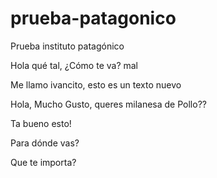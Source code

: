 # prueba-patagonico

Prueba instituto patagónico

Hola qué tal, ¿Cómo te va?
mal

Me llamo ivancito, esto es un texto nuevo

Hola, Mucho Gusto, queres milanesa de Pollo??

Ta bueno esto!

Para dónde vas?

Que te importa?
